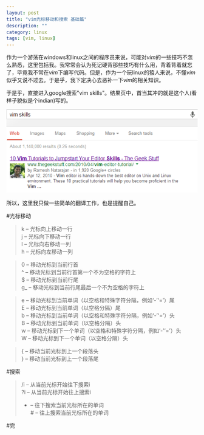 ```yaml
---
layout: post
title: "vim光标移动和搜索 基础篇"
description: ""
category: linux
tags: [vim, linux]
---
```


作为一个游荡在windows和linux之间的程序员来说，可能对*vim*的一些技巧不怎么熟悉，这里包括我。我常常会认为死记硬背那些技巧有什么用，背着背着就忘了，毕竟我不常在*vim*下编写代码。但是，作为一个玩linux的猿人来说，不懂*vim*似乎又说不过去。于是乎，我下定决心去恶补一下*vim*的相关知识。  

于是乎，直接进入google搜索"vim skills"。结果页中，首当其冲的就是这个人(看样子貌似是个indian)写的。  

![vim-skills](/images/vim-skills.png)  

所以，这里我只做一些简单的翻译工作，也是提醒自己。  

#光标移动
>k – 光标向上移动一行  
>j – 光标向下移动一行  
>l – 光标向右移动一列  
>h – 光标向左移动一列  

>0 – 移动光标到当前行首  
>^ – 移动光标到当前行首第一个不为空格的字符上  
>$ – 移动光标到当前行尾  
>g_ – 移动光标到当前行尾最后一个不为空格的字符上  

>e – 移动光标到当前单词（以空格和特殊字符分隔，例如‘-’‘=’）尾  
>E – 移动光标到当前单词（以空格分隔）尾  
>b – 移动光标到当前单词（以空格和特殊字符分隔，例如‘-’‘=’）头  
>B – 移动光标到当前单词（以空格分隔）头  
>w – 移动光标到下一个单词（以空格和特殊字符分隔，例如‘-’‘=’）头   
>W – 移动光标到下一个单词（以空格分隔）头   

>{ – 移动当前光标到上一个段落头  
>} – 移动当前光标到上一个段落尾  

 
#搜索
>/i – 从当前光标开始往下搜索i  
>?i – 从当前光标开始往上搜索i  
>* – 往下搜索当前光标所在的单词  
>\# – 往上搜索当前光标所在的单词  

#完




